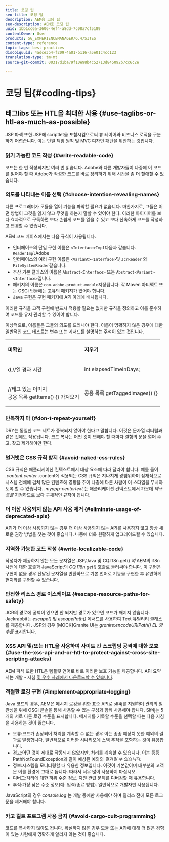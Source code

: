 ```yaml
---
title: 코딩 팁
seo-title: 코딩 팁
description: AEM용 코딩 팁
seo-description: AEM용 코딩 팁
uuid: 1bb1cc6a-3606-4ef4-a8dd-7c08a7cf5189
contentOwner: User
products: SG_EXPERIENCEMANAGER/6.4/SITES
content-type: reference
topic-tags: best-practices
discoiquuid: 4adce3b4-f209-4a01-b116-a5e01c4cc123
translation-type: tm+mt
source-git-commit: 00317d1ba79f10e98b4c52713d845092b7cc6c2e

---
```



# 코딩 팁{#coding-tips}

## 태그libs 또는 HTL을 최대한 사용 {#use-taglibs-or-htl-as-much-as-possible}

JSP 파섹 또한 JSP에 scriptlet을 포함시킴으로써 뷰 레이어와 비즈니스 로직을 구분하기 어렵습니다. 이는 단일 책임 원칙 및 MVC 디자인 패턴을 위반하는 것입니다.

### 읽기 가능한 코드 작성 {#write-readable-code}

코드는 한 번 작성되지만 여러 번 읽습니다. Adobe와 다른 개발자들이 나중에 이 코드를 읽어야 할 때 Adobe가 작성한 코드를 바로 정리하기 위해 시간을 좀 더 할애할 수 있습니다.

### 의도를 나타내는 이름 선택 {#choose-intention-revealing-names}

다른 프로그래머가 모듈을 열어 기능을 파악할 필요가 없습니다. 마찬가지로, 그들은 어떤 방법이 그것을 읽지 않고 무엇을 하는지 말할 수 있어야 한다. 이러한 아이디어를 보다 효과적으로 구독하면 보다 손쉽게 코드를 읽을 수 있고 보다 신속하게 코드를 작성하고 변경할 수 있습니다.

AEM 코드 베이스에서는 다음 규칙이 사용됩니다.


* 인터페이스의 단일 구현 이름은 `<Interface>Impl`다음과 같습니다. `ReaderImpl`Adobe
* 인터페이스의 여러 구현 이름은 `<Variant><Interface>`및 `JcrReader` 와 `FileSystemReader`같습니다.
* 추상 기본 클래스의 이름은 `Abstract<Interface>` 또는 `Abstract<Variant><Interface>`입니다.
* 패키지의 이름은 `com.adobe.product.module`지정됩니다.  각 Maven 아티팩트 또는 OSGi 번들에는 고유의 패키지가 있어야 합니다.
* Java 구현은 구현 패키지에 API 아래에 배치됩니다.


이러한 규칙을 고객 구현에 반드시 적용할 필요는 없지만 규칙을 정의하고 이를 준수하여 코드를 유지 관리할 수 있어야 합니다.

이상적으로, 이름들은 그들의 의도를 드러내야 한다. 이름이 명확하지 않은 경우에 대한 일반적인 코드 테스트는 변수 또는 메서드를 설명하는 주석이 있는 것입니다.

<table> 
 <tbody> 
  <tr> 
   <td><p><strong>미확인</strong></p> </td> 
   <td><p><strong>지우기</strong></p> </td> 
  </tr> 
  <tr> 
   <td><p>d.//일 경과 시간</p> </td> 
   <td><p>int elapsedTimeInDays;</p> </td> 
  </tr> 
  <tr> 
   <td><p>//태그 있는 이미지<br /> 공용 목록 getItems() {} 가져오기</p> </td> 
   <td><p>공용 목록 getTaggedImages() {}</p> </td> 
  </tr> 
 </tbody> 
</table>

### 반복하지 마 {#don-t-repeat-yourself}

DRY는 동일한 코드 세트가 중복되지 않아야 한다고 말합니다. 이것은 문자열 리터럴과 같은 것에도 적용됩니다. 코드 복사는 어떤 것이 변해야 할 때마다 결함의 문을 열어 주고, 찾고 제거해야만 한다.

### 벌거벗은 CSS 규칙 방지 {#avoid-naked-css-rules}

CSS 규칙은 애플리케이션 컨텍스트에서 대상 요소에 따라 달라야 합니다. 예를 들어 *.content.center* .content에 적용되는 CSS 규칙은 지나치게 광범위하며 잠재적으로 시스템 전체에 걸쳐 많은 컨텐츠에 영향을 주어 나중에 다른 사람이 이 스타일을 무시하도록 할 수 있습니다. *.myapp-centertext* 는 애플리케이션 컨텍스트에서 가운데 *텍스트를* 지정하므로 보다 구체적인 규칙이 됩니다.

### 더 이상 사용되지 않는 API 사용 제거 {#eliminate-usage-of-deprecated-apis}

API가 더 이상 사용되지 않는 경우 더 이상 사용되지 않는 API를 사용하지 않고 항상 새로운 권장 방법을 찾는 것이 좋습니다. 나중에 더욱 원활하게 업그레이드될 수 있습니다.

### 지역화 가능한 코드 작성 {#write-localizable-code}

작성자가 제공하지 않는 모든 문자열은 JSP/Java 및 CQ.I18n.get() *의* AEM의 i18n 사전에 대한 호출과 JavaScript의 *CQ.I18n.get()* 호출로 둘러싸야 합니다. 이 구현은 구현이 없을 경우 전달된 문자열을 반환하므로 기본 언어로 기능을 구현한 후 유연하게 현지화를 구현할 수 있습니다.

### 안전한 리소스 경로 이스케이프 {#escape-resource-paths-for-safety}

JCR의 경로에 공백이 있으면 안 되지만 경로가 있으면 코드가 깨지지 않습니다. Jackrabbit는 *escape()* 및 *escapePath()* 메서드를 사용하여 Text 유틸리티 클래스를 제공합니다. JSP의 경우 [MOCK]Granite UI는 *granite:encodeURIPath() EL 함수를* 표시합니다.

### XSS API 및/또는 HTL을 사용하여 사이트 간 스크립팅 공격에 대한 보호 {#use-the-xss-api-and-or-htl-to-protect-against-cross-site-scripting-attacks}

AEM 파섹 또한 HTL은 템플릿 언어로 바로 이러한 보호 기능을 제공합니다. API 요약서는 개발 - 지침 [및 우수 사례에서 다운로드할 수 있습니다](/help/sites-developing/dev-guidelines-bestpractices.md).

### 적절한 로깅 구현 {#implement-appropriate-logging}

Java 코드의 경우, AEM은 메시지 로깅을 위한 표준 API로 slf4j를 지원하며 관리의 일관성을 위해 OSGi 콘솔을 통해 사용할 수 있는 구성과 함께 사용해야 합니다. Slf4j는 5개의 서로 다른 로깅 수준을 표시합니다. 메시지를 기록할 수준을 선택할 때는 다음 지침을 사용하는 것이 좋습니다.

* 오류:코드가 손상되어 처리를 계속할 수 없는 경우 이는 종종 예상치 못한 예외의 결과로 발생합니다. 일반적으로 이러한 시나리오에 스택 추적을 포함하는 것이 유용합니다.
* 경고:어떤 것이 제대로 작동되지 않았지만, 처리를 계속할 수 있습니다. 이는 종종 PathNotFoundException과 같이 예상된 예외의 *결과일 수 있습니다*.
* 정보:시스템을 모니터링할 때 유용한 정보입니다. 이것이 기본값이며 대부분의 고객은 이를 환경에 그대로 둡니다. 따라서 너무 많이 사용하지 마십시오.
* 디버그:처리에 대한 하위 수준 정보. 지원 관련 문제를 디버깅할 때 유용합니다.
* 추적:가장 낮은 수준 정보(예: 입력/종료 방법). 일반적으로 개발자만 사용됩니다.

JavaScript의 경우 *console.log* 는 개발 중에만 사용해야 하며 릴리스 전에 모든 로그 문을 제거해야 합니다.

### 카고 컬트 프로그램 사용 금지 {#avoid-cargo-cult-programming}

코드를 복사하지 않아도 됩니다. 확실하지 않은 경우 모듈 또는 API에 대해 더 많은 경험이 있는 사람에게 명확하게 알리지 않는 것이 좋습니다.

